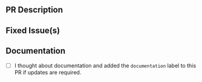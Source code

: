 <!-- Thanks for sending a pull request! Please check out our contribution guidelines: -->
<!-- https://github.com/ConsenSys/teku/blob/master/CONTRIBUTING.md -->

## PR Description

## Fixed Issue(s)
<!-- Please link to fixed issue(s) here using format: fixes #<issue number> -->
<!-- Example: "fixes #2" -->

## Documentation

- [ ] I thought about documentation and added the `documentation` label to this PR if updates are required.